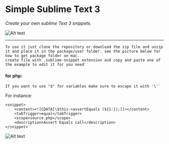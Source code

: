 # Simple Sublime Text 3

*Create your own sublime Text 3 snippets.* 

![Alt text](https://github.com/madeny/snippets/blob/master/assets/cnv.gif?sanitize=true)

---

```
To use it just clone the repository or download the zip file and unzip it and place it in the package/user folder. see the picture below for how to get package folder on mac.
create file with .sublime-snippet extension and copy and paste one of the example to edit it for you need`
```
#### for php:

```
If you want to use "$" for variables make sure to escape it with '\'`
```
For instance:
```
<snippet>
    <content><![CDATA[\$this->assertEquals (${1:});]]></content>
    <tabTrigger>equal</tabTrigger>
    <scope>source.php</scope>
    <description>Assert Equals call</description>
</snippet>`
```
![Alt text](https://github.com/madeny/snippets/blob/master/assets/pk.png?sanitize=true)


